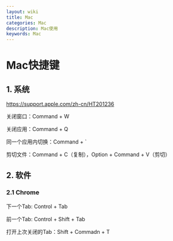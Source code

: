 ```yaml
---
layout: wiki
title: Mac
categories: Mac
description: Mac使用
keywords: Mac
---
```


# Mac快捷键

## 1. 系统

https://support.apple.com/zh-cn/HT201236

关闭窗口：Command + W

关闭应用：Command + Q

同一个应用内切换：Command + `

剪切文件：Command + C（复制），Option + Command + V（剪切）

## 2. 软件

### 2.1 Chrome

下一个Tab: Control + Tab

前一个Tab: Control + Shift + Tab

打开上次关闭的Tab：Shift + Commadn + T




